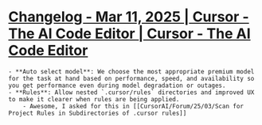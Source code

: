 # [Changelog - Mar 11, 2025 | Cursor - The AI Code Editor | Cursor - The AI Code Editor](https://www.cursor.com/changelog/reliability-keyboard-shortcuts-early-access-opt-in)
	- **Auto select model**: We choose the most appropriate premium model for the task at hand based on performance, speed, and availability so you get performance even during model degradation or outages.
	- **Rules**: Allow nested `.cursor/rules` directories and improved UX to make it clearer when rules are being applied.
		- Awesome, I asked for this in [[CursorAI/Forum/25/03/Scan for Project Rules in Subdirectories of .cursor rules]]
